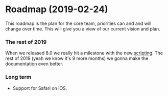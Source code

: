 # Roadmap (2019-02-24)

This roadmap is the plan for the core team, priorities can and and will change over time. This will give you a view of our current vision and plan.

### The rest of 2019

When we released 8.0 we really hit a milestone with the new [scripting](https://www.sitespeed.io/documentation/sitespeed.io/scripting/). The rest of 2019 (yeah we know it's 9 more months) we gonna make the documentation even better.

### Long term
 - Support for Safari on iOS.
